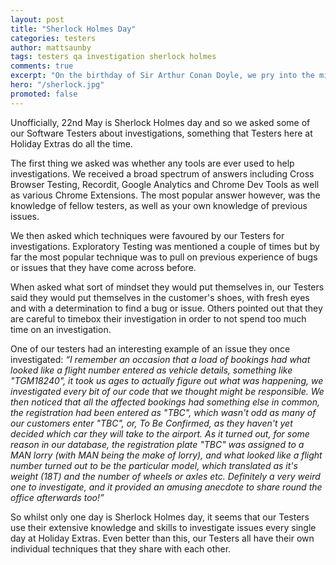 ```yaml
---
layout: post
title: "Sherlock Holmes Day"
categories: testers
author: mattsaunby
tags: testers qa investigation sherlock holmes
comments: true
excerpt: "On the birthday of Sir Arthur Conan Doyle, we pry into the minds of our Software Testers and how they approach investigation tasks."
hero: "/sherlock.jpg"
promoted: false
---
```


Unofficially, 22nd May is Sherlock Holmes day and so we asked some of our Software Testers about investigations, something that Testers here at Holiday Extras do all the time.

The first thing we asked was whether any tools are ever used to help investigations. We received a broad spectrum of answers including Cross Browser Testing, Recordit, Google Analytics and Chrome Dev Tools as well as various Chrome Extensions. The most popular answer however, was the knowledge of fellow testers, as well as your own knowledge of previous issues.

We then asked which techniques were favoured by our Testers for investigations. Exploratory Testing was mentioned a couple of times but by far the most popular technique was to pull on previous experience of bugs or issues that they have come across before.

When asked what sort of mindset they would put themselves in, our Testers said they would put themselves in the customer's shoes, with fresh eyes and with a determination to find a bug or issue. Others pointed out that they are careful to timebox their investigation in order to not spend too much time on an investigation.

One of our testers had an interesting example of an issue they once investigated:
*“I remember an occasion that a load of bookings had what looked like a flight number entered as vehicle details, something like "TGM18240", it took us ages to actually figure out what was happening, we investigated every bit of our code that we thought might be responsible. We then noticed that all the affected bookings had something else in common, the registration had been entered as "TBC", which wasn't odd as many of our customers enter "TBC", or, To Be Confirmed, as they haven't yet decided which car they will take to the airport. As it turned out, for some reason in our database, the registration plate "TBC" was assigned to a MAN lorry (with MAN being the make of lorry), and what looked like a flight number turned out to be the particular model, which translated as it's weight (18T) and the number of wheels or axles etc. Definitely a very weird one to investigate, and it provided an amusing anecdote to share round the office afterwards too!”*

So whilst only one day is Sherlock Holmes day, it seems that our Testers use their extensive knowledge and skills to investigate issues every single day at Holiday Extras. Even better than this, our Testers all have their own individual techniques that they share with each other.
